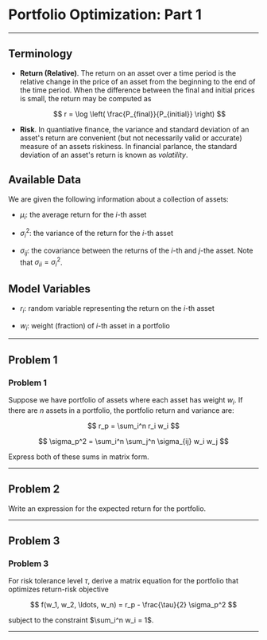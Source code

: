 Portfolio Optimization: Part 1
==============================

------------------------------------------------------------------------------

Terminology
-----------

* __Return (Relative)__. The return on an asset over a time period is the
  relative change in the price of an asset from the beginning to the end of
  the time period. When the difference between the final and initial prices is
  small, the return may be computed as

  $$
    r = \log \left( \frac{P_{final}}{P_{initial}} \right)
  $$

* __Risk__. In quantiative finance, the variance and standard deviation of an
  asset's return are convenient (but not necessarily valid or accurate) measure
  of an assets riskiness. In financial parlance, the standard deviation of an
  asset's return is known as _volatility_.

Available Data
--------------

We are given the following information about a collection of assets:

* $\mu_i$: the average return for the $i$-th asset

* $\sigma_i^2$: the variance of the return for the $i$-th asset

* $\sigma_{ij}$: the covariance between the returns of the $i$-th and $j$-the
  asset. Note that $\sigma_{ii} = \sigma_i^2$.

Model Variables
---------------

* $r_i$: random variable representing the return on the $i$-th asset

* $w_i$: weight (fraction) of $i$-th asset in a portfolio

------------------------------------------------------------------------------

Problem 1
---------

### Problem 1

Suppose we have portfolio of assets where each asset has weight $w_i$. If
there are $n$ assets in a portfolio, the portfolio return and variance are:

$$
r_p = \sum_i^n r_i w_i
$$

$$
\sigma_p^2 = \sum_i^n \sum_j^n \sigma_{ij} w_i w_j
$$

Express both of these sums in matrix form.

------------------------------------------------------------------------------

Problem 2
---------

Write an expression for the expected return for the portfolio.

------------------------------------------------------------------------------

Problem 3
---------

### Problem 3

For risk tolerance level $\tau$, derive a matrix equation for the portfolio
that optimizes return-risk objective

$$
  f(w_1, w_2, \ldots, w_n) = r_p - \frac{\tau}{2} \sigma_p^2
$$

subject to the constraint $\sum_i^n w_i = 1$.

------------------------------------------------------------------------------
